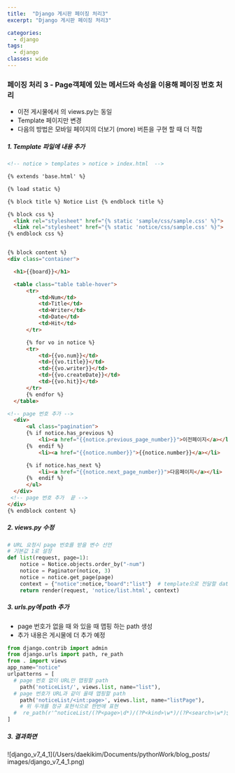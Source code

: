 ```yaml
---
title:  "Django 게시판 페이징 처리3"
excerpt: "Django 게시판 페이징 처리3"

categories:
  - django
tags:
  - django	
classes: wide 
---
```




### 페이징 처리 3  -  Page객체에 있는 메서드와 속성을 이용해 페이징 번호 처리



- 이전 게시물에서 의 views.py는 동일	
- Template 페이지만 변경	
- 다음의 방법은 모바일 페이지의 더보기 (more)  버튼을 구현 할 때 더 적합	



##### 1. Template 파일에 내용 추가	

  ```html	
<!-- notice > templates > notice > index.html  --> 	

{% extends 'base.html' %}	

{% load static %}	

{% block title %} Notice List {% endblock title %}	

{% block css %}	
    <link rel="stylesheet" href="{% static 'sample/css/sample.css' %}"> 	
    <link rel="stylesheet" href="{% static 'notice/css/sample.css' %}">	
{% endblock css %}	


{% block content %}	
<div class="container">	

    <h1>{{board}}</h1>	

    <table class="table table-hover">	
        <tr>	
            <td>Num</td>	
            <td>Title</td>	
            <td>Writer</td>	
            <td>Date</td>	
            <td>Hit</td>	
        </tr>    	

        {% for vo in notice %}	
        <tr>	
            <td>{{vo.num}}</td>	
            <td>{{vo.title}}</td>	
            <td>{{vo.writer}}</td>	
            <td>{{vo.createDate}}</td>	
            <td>{{vo.hit}}</td>	
        </tr>  	
        {% endfor %}	
    </table>	

  <!-- page 번호 추가 -->	
    <div>	
        <ul class="pagination">	
        {% if notice.has_previous %}    	
            <li><a href="{{notice.previous_page_number}}">이전페이지</a></li>	
        {%  endif %} 	
            <li><a href="{{notice.number}}">{{notice.number}}</a></li>	

        {% if notice.has_next %}    	
            <li><a href="{{notice.next_page_number}}">다음페이지</a></li>	
        {%  endif %}    	
        </ul>	
    </div>	
   <!-- page 번호 추가  끝 -->	
</div>	
{% endblock content %}	

  ```



##### 2. views.py 수정	

```python	
# URL 요청시 page 번호를 받을 변수 선언	
# 기본값 1로 설정	
def list(request, page=1):	
    notice = Notice.objects.order_by("-num")	
    notice = Paginator(notice, 3)	
    notice = notice.get_page(page)	
    context = {"notice":notice,"board":"list"}  # template으로 전달할 data들을 tuple에 저장	
    return render(request, 'notice/list.html', context)	
```



##### 3. urls.py에 path 추가	

- page 번호가 없을 때 와 있을 때 맵핑 하는 path 생성	
- 추가 내용은 게시물에 더 추가 예정	

```python	
from django.contrib import admin	
from django.urls import path, re_path	
from . import views	
app_name="notice"	
urlpatterns = [	
  # page 번호 없이 URL만 맵핑할 path	
    path('noticeList/', views.list, name="list"),  	
  # page 번호가 URL과 같이 올때 맵핑할 path	
    path('noticeList/<int:page>', views.list, name="listPage"),	
	# 위 두개를 정규 표현식으로 한번에 표현    	
  #  re_path(r'^noticeList/(?P<page>\d*)/(?P<kind>\w*)/(?P<search>\w*)$', views.list, name="noticeList"), 	
]	
```





##### 3. 결과화면	

![django_v7_4_1](/Users/daekikim/Documents/pythonWork/blog_posts/ images/django_v7_4_1.png)